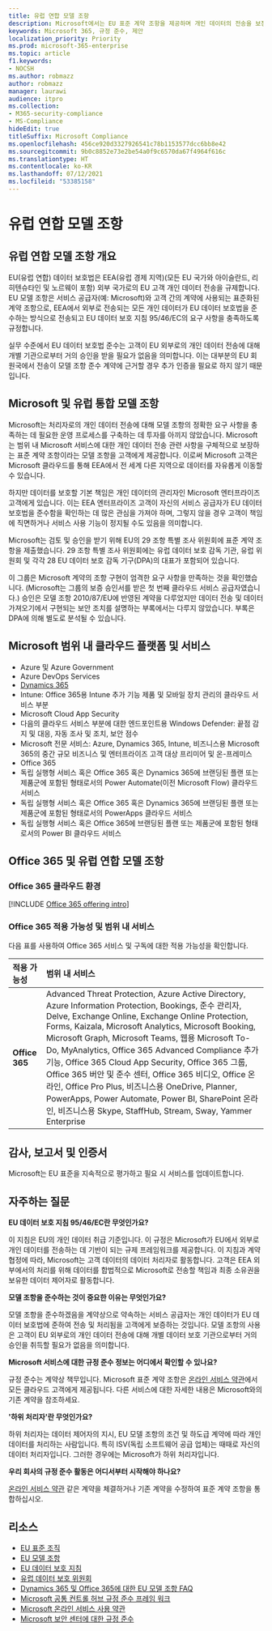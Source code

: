 ```yaml
---
title: 유럽 연합 모델 조항
description: Microsoft에서는 EU 표준 계약 조항을 제공하며 개인 데이터의 전송을 보장합니다.
keywords: Microsoft 365, 규정 준수, 제안
localization_priority: Priority
ms.prod: microsoft-365-enterprise
ms.topic: article
f1.keywords:
- NOCSH
ms.author: robmazz
author: robmazz
manager: laurawi
audience: itpro
ms.collection:
- M365-security-compliance
- MS-Compliance
hideEdit: true
titleSuffix: Microsoft Compliance
ms.openlocfilehash: 456ce920d3327926541c78b1153577dcc6bb8e42
ms.sourcegitcommit: 9b0c8852e73e2be54a0f9c6570da67f4964f616c
ms.translationtype: HT
ms.contentlocale: ko-KR
ms.lasthandoff: 07/12/2021
ms.locfileid: "53385158"
---
```

# <a name="european-union-model-clauses"></a>유럽 연합 모델 조항

## <a name="european-union-model-clauses-overview"></a>유럽 연합 모델 조항 개요

EU(유럽 연합) 데이터 보호법은 EEA(유럽 경제 지역)(모든 EU 국가와 아이슬란드, 리히텐슈타인 및 노르웨이 포함) 외부 국가로의 EU 고객 개인 데이터 전송을 규제합니다. EU 모델 조항은 서비스 공급자(예: Microsoft)와 고객 간의 계약에 사용되는 표준화된 계약 조항으로, EEA에서 외부로 전송되는 모든 개인 데이터가 EU 데이터 보호법을 준수하는 방식으로 전송되고 EU 데이터 보호 지침 95/46/EC의 요구 사항을 충족하도록 규정합니다.

실무 수준에서 EU 데이터 보호법 준수는 고객이 EU 외부로의 개인 데이터 전송에 대해 개별 기관으로부터 거의 승인을 받을 필요가 없음을 의미합니다. 이는 대부분의 EU 회원국에서 전송이 모델 조항 준수 계약에 근거할 경우 추가 인증을 필요로 하지 않기 때문입니다.

## <a name="microsoft-and-european-union-model-clauses"></a>Microsoft 및 유럽 통합 모델 조항

Microsoft는 처리자로의 개인 데이터 전송에 대해 모델 조항의 정확한 요구 사항을 충족하는 데 필요한 운영 프로세스를 구축하는 데 투자를 아끼지 않았습니다. Microsoft는 범위 내 Microsoft 서비스에 대한 개인 데이터 전송 관련 사항을 구체적으로 보장하는 표준 계약 조항이라는 모델 조항을 고객에게 제공합니다. 이로써 Microsoft 고객은 Microsoft 클라우드를 통해 EEA에서 전 세계 다른 지역으로 데이터를 자유롭게 이동할 수 있습니다.

하지만 데이터를 보호할 기본 책임은 개인 데이터의 관리자인 Microsoft 엔터프라이즈 고객에게 있습니다. 이는 EEA 엔터프라이즈 고객이 자신의 서비스 공급자가 EU 데이터 보호법을 준수함을 확인하는 데 많은 관심을 가져야 하며, 그렇지 않을 경우 고객이 책임에 직면하거나 서비스 사용 기능이 정지될 수도 있음을 의미합니다.

Microsoft는 검토 및 승인을 받기 위해 EU의 29 조항 특별 조사 위원회에 표준 계약 조항을 제출했습니다. 29 조항 특별 조사 위원회에는 유럽 데이터 보호 감독 기관, 유럽 위원회 및 각각 28 EU 데이터 보호 감독 기구(DPA)의 대표가 포함되어 있습니다.

이 그룹은 Microsoft 계약의 조항 구현이 엄격한 요구 사항을 만족하는 것을 확인했습니다. (Microsoft는 그룹의 보증 승인서를 받은 첫 번째 클라우드 서비스 공급자였습니다.) 승인은 모델 조항 2010/87/EU에 반영된 계약을 다루었지만 데이터 전송 및 데이터 가져오기에서 구현되는 보안 조치를 설명하는 부록에서는 다루지 않았습니다. 부록은 DPA에 의해 별도로 분석될 수 있습니다.

## <a name="microsoft-in-scope-cloud-platforms--services"></a>Microsoft 범위 내 클라우드 플랫폼 및 서비스

- Azure 및 Azure Government
- Azure DevOps Services
- [Dynamics 365](https://aka.ms/d365-compliance-list)
- Intune: Office 365용 Intune 추가 기능 제품 및 모바일 장치 관리의 클라우드 서비스 부분
- Microsoft Cloud App Security
- 다음의 클라우드 서비스 부분에 대한 엔드포인트용 Windows Defender: 끝점 감지 및 대응, 자동 조사 및 조치, 보안 점수
- Microsoft 전문 서비스: Azure, Dynamics 365, Intune, 비즈니스용 Microsoft 365의 중간 규모 비즈니스 및 엔터프라이즈 고객 대상 프리미어 및 온-프레미스
- Office 365
- 독립 실행형 서비스 혹은 Office 365 혹은 Dynamics 365에 브랜딩된 플랜 또는 제품군에 포함된 형태로서의 Power Automate(이전 Microsoft Flow) 클라우드 서비스
- 독립 실행형 서비스 혹은 Office 365 혹은 Dynamics 365에 브랜딩된 플랜 또는 제품군에 포함된 형태로서의 PowerApps 클라우드 서비스
- 독립 실행형 서비스 혹은 Office 365에 브랜딩된 플랜 또는 제품군에 포함된 형태로서의 Power BI 클라우드 서비스

## <a name="office-365-and-european-union-model-clauses"></a>Office 365 및 유럽 연합 모델 조항

### <a name="office-365-cloud-environments"></a>Office 365 클라우드 환경

[!INCLUDE [Office 365 offering intro](../includes/o365-offering-introduction.md)]

### <a name="office-365-applicability-and-in-scope-services"></a>Office 365 적용 가능성 및 범위 내 서비스

다음 표를 사용하여 Office 365 서비스 및 구독에 대한 적용 가능성을 확인합니다.

| **적용 가능성** | **범위 내 서비스** |
|:------------------|:----------------------|
| **Office 365** | Advanced Threat Protection, Azure Active Directory, Azure Information Protection, Bookings, 준수 관리자, Delve, Exchange Online, Exchange Online Protection, Forms, Kaizala, Microsoft Analytics, Microsoft Booking, Microsoft Graph, Microsoft Teams, 웹용 Microsoft To-Do, MyAnalytics, Office 365 Advanced Compliance 추가 기능, Office 365 Cloud App Security, Office 365 그룹, Office 365 버안 및 준수 센터, Office 365 비디오, Office 온라인, Office Pro Plus, 비즈니스용 OneDrive, Planner, PowerApps, Power Automate, Power BI, SharePoint 온라인, 비즈니스용 Skype, StaffHub, Stream, Sway, Yammer Enterprise |

## <a name="audits-reports-and-certificates"></a>감사, 보고서 및 인증서

Microsoft는 EU 표준을 지속적으로 평가하고 필요 시 서비스를 업데이트합니다.

## <a name="frequently-asked-questions"></a>자주하는 질문

**EU 데이터 보호 지침 95/46/EC란 무엇인가요?**

이 지침은 EU의 개인 데이터 취급 기준입니다. 이 규정은 Microsoft가 EU에서 외부로 개인 데이터를 전송하는 데 기반이 되는 규제 프레임워크를 제공합니다. 이 지침과 계약 협정에 따라, Microsoft는 고객 데이터의 데이터 처리자로 활동합니다. 고객은 EEA 외부에서의 처리를 위해 데이터를 합법적으로 Microsoft로 전송할 책임과 최종 소유권을 보유한 데이터 제어자로 활동합니다.

**모델 조항을 준수하는 것이 중요한 이유는 무엇인가요?**

모델 조항을 준수하겠음을 계약상으로 약속하는 서비스 공급자는 개인 데이터가 EU 데이터 보호법에 준하여 전송 및 처리됨을 고객에게 보증하는 것입니다. 모델 조항의 사용은 고객이 EU 외부로의 개인 데이터 전송에 대해 개별 데이터 보호 기관으로부터 거의 승인을 취득할 필요가 없음을 의미합니다.

**Microsoft 서비스에 대한 규정 준수 정보는 어디에서 확인할 수 있나요?**

규정 준수는 계약상 책무입니다. Microsoft 표준 계약 조항은 [온라인 서비스 약관](https://aka.ms/Online-Services-Terms)에서 모든 클라우드 고객에게 제공됩니다. 다른 서비스에 대한 자세한 내용은 Microsoft와의 기존 계약을 참조하세요.

**'하위 처리자'란 무엇인가요?**

하위 처리자는 데이터 제어자의 지시, EU 모델 조항의 조건 및 하도급 계약에 따라 개인 데이터를 처리하는 사람입니다. 특히 ISV(독립 소프트웨어 공급 업체)는 때때로 자신의 데이터 처리자입니다. 그러한 경우에는 Microsoft가 하위 처리자입니다.

**우리 회사의 규정 준수 활동은 어디서부터 시작해야 하나요?**

[온라인 서비스 약관](https://aka.ms/Online-Services-Terms) 같은 계약을 체결하거나 기존 계약을 수정하여 표준 계약 조항을 통합하십시오.

## <a name="resources"></a>리소스

- [EU 표준 조직](https://eur-lex.europa.eu/)
- [EU 모델 조항](https://aka.ms/EU-model_clauses)
- [EU 데이터 보호 지침](https://aka.ms/EU-DPD)
- [유럽 데이터 보호 위원회](https://edpb.europa.eu/)
- [Dynamics 365 및 Office 365에 대한 EU 모델 조항 FAQ](https://products.office.com/business/office-365-trust-center-eu-model-clauses-faq)
- [Microsoft 공통 컨트롤 허브 규정 준수 프레임 워크](https://www.microsoft.com/trustcenter/common-controls-hub)
- [Microsoft 온라인 서비스 사용 약관](https://aka.ms/Online-Services-Terms)
- [Microsoft 보안 센터에 대한 규정 준수](https://www.microsoft.com/trust-center/compliance/compliance-overview)
